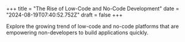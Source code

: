+++
title = "The Rise of Low-Code and No-Code Development"
date = "2024-08-19T07:40:52.752Z"
draft = false
+++

  Explore the growing trend of low-code and no-code platforms that are empowering non-developers to build applications quickly.
        